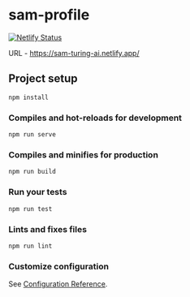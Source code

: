 # sam-profile

[![Netlify Status](https://api.netlify.com/api/v1/badges/68a4adcd-9fb8-4d52-baf6-5c532e531118/deploy-status)](https://app.netlify.com/sites/sam-ai/deploys)

URL - https://sam-turing-ai.netlify.app/

## Project setup
```
npm install
```

### Compiles and hot-reloads for development
```
npm run serve
```

### Compiles and minifies for production
```
npm run build
```

### Run your tests
```
npm run test
```

### Lints and fixes files
```
npm run lint
```

### Customize configuration
See [Configuration Reference](https://cli.vuejs.org/config/).
